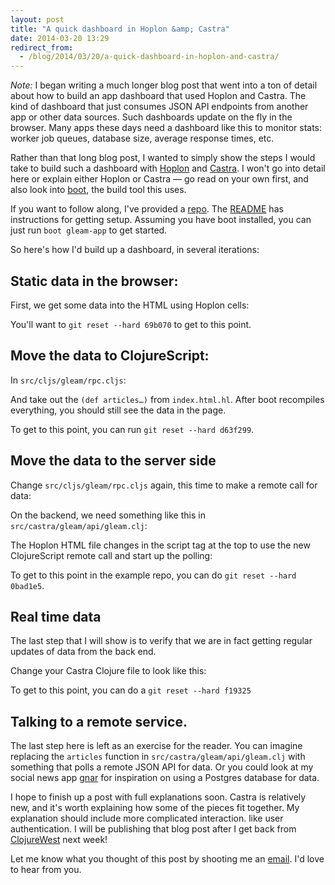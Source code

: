 ```yaml
---
layout: post
title: "A quick dashboard in Hoplon &amp; Castra"
date: 2014-03-20 13:29
redirect_from:
  - /blog/2014/03/20/a-quick-dashboard-in-hoplon-and-castra/
---
```


*Note:* I began writing a much longer blog post that went into a ton of detail about how to build an app dashboard that used Hoplon and Castra. The kind of dashboard that just consumes JSON API endpoints from another app or other data sources. Such dashboards update on the fly in the browser. Many apps these days need a dashboard like this to monitor stats: worker job queues, database size, average response times, etc.

Rather than that long blog post, I wanted to simply show the steps I would take to build such a dashboard with [Hoplon](http://hoplon.io) and [Castra](https://github.com/tailrecursion/castra). I won't go into detail here or explain either Hoplon or Castra &mdash; go read on your own first, and also look into [boot](https://github.com/tailrecursion/boot), the build tool this uses.

If you want to follow along, I've provided a [repo](https://github.com/mathias/gleam). The [README](https://github.com/mathias/gleam/blob/30b4976b313c950c6cc97e64c65036eb21d75378/README.md) has instructions for getting setup. Assuming you have boot installed, you can just run `boot gleam-app` to get started.

So here's how I'd build up a dashboard, in several iterations:

## Static data in the browser:

First, we get some data into the HTML using Hoplon cells:

<script src="https://gist.github.com/mathias/9670739.js"></script>

You'll want to `git reset --hard 69b070` to get to this point.

## Move the data to ClojureScript:

In `src/cljs/gleam/rpc.cljs`:

<script src="https://gist.github.com/mathias/9635157.js"></script>

And take out the `(def articles…)` from `index.html.hl`. After boot recompiles everything, you should still see the data in the page.

To get to this point, you can run `git reset --hard d63f299`.

## Move the data to the server side

Change `src/cljs/gleam/rpc.cljs` again, this time to make a remote call for data:

<script src="https://gist.github.com/mathias/9671172.js"></script>

On the backend, we need something like this in `src/castra/gleam/api/gleam.clj`:

<script src="https://gist.github.com/mathias/9671200.js"></script>

The Hoplon HTML file changes in the script tag at the top to use the new ClojureScript remote call and start up the polling:

<script src="https://gist.github.com/mathias/9671220.js"></script>

To get to this point in the example repo, you can do `git reset --hard 0bad1e5`.

## Real time data

The last step that I will show is to verify that we are in fact getting regular updates of data from the back end.

Change your Castra Clojure file to look like this:

<script src="https://gist.github.com/mathias/9671661.js"></script>

To get to this point, you can do a `git reset --hard f19325`

## Talking to a remote service.

The last step here is left as an exercise for the reader. You can imagine replacing the `articles` function in `src/castra/gleam/api/gleam.clj` with something that polls a remote JSON API for data. Or you could look at my social news app [gnar](http://github.com/mathias/gnar) for inspiration on using a Postgres database for data.

I hope to finish up a post with full explanations soon. Castra is relatively new, and it's worth explaining how some of the pieces fit together. My explanation should include more complicated interaction. like user authentication. I will be publishing that blog post after I get back from [ClojureWest](http://clojurewest.org) next week!

Let me know what you thought of this post by shooting me an [email](mailto:contact@mattgauger.com). I'd love to hear from you.
